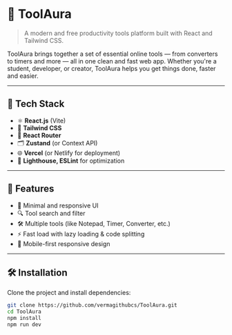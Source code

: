 # 🚀 ToolAura

> A modern and free productivity tools platform built with React and Tailwind CSS.

ToolAura brings together a set of essential online tools — from converters to timers and more — all in one clean and fast web app. Whether you're a student, developer, or creator, ToolAura helps you get things done, faster and easier.

---

## 🧰 Tech Stack

- ⚛️ **React.js** (Vite)
- 🎨 **Tailwind CSS**
- 🚦 **React Router**
- 🗂️ **Zustand** (or Context API)
- 🌐 **Vercel** (or Netlify for deployment)
- 🧪 **Lighthouse, ESLint** for optimization

---

## 🌟 Features

- 🎯 Minimal and responsive UI
- 🔍 Tool search and filter
- 🛠️ Multiple tools (like Notepad, Timer, Converter, etc.)
- ⚡ Fast load with lazy loading & code splitting
- 📱 Mobile-first responsive design

---

## 🛠️ Installation

Clone the project and install dependencies:

```bash
git clone https://github.com/vermagithubcs/ToolAura.git
cd ToolAura
npm install
npm run dev

